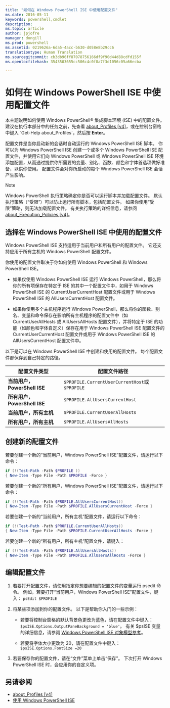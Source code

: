 ```yaml
---
title: "如何在 Windows PowerShell ISE 中使用配置文件"
ms.date: 2016-05-11
keywords: powershell,cmdlet
description: 
ms.topic: article
author: jpjofre
manager: dongill
ms.prod: powershell
ms.assetid: 0219626a-6da5-4acc-b630-d058e8b29cc6
translationtype: Human Translation
ms.sourcegitcommit: cb3db96ff87078756166df9f90d44d88cdfd155f
ms.openlocfilehash: 3543503655cc506c4c0f8a7f3d1056c05a66ecba

---
```


# 如何在 Windows PowerShell ISE 中使用配置文件
本主题说明如何使用 Windows PowerShell® 集成脚本环境 (ISE) 中的配置文件。 建议在执行本部分中的任务之前，先查看 [about_Profiles [v4]](https://technet.microsoft.com/library/e1d9e30a-70cc-4f36-949f-fc7cd96b4054(v=wps.630))，或在控制台窗格中键入 `Get-Help about_Profiles`，然后按 **Enter**。

配置文件是当你启动新的会话时自动运行的 Windows PowerShell ISE 脚本。  你可以为 Windows PowerShell ISE 创建一个或多个 Windows PowerShell ISE 配置文件，并使用它们向 Windows PowerShell 或 Windows PowerShell ISE 环境添加配置，从而通过提供你所需要的变量、别名、函数、颜色和字体首选项做好准备，以供你使用。 配置文件会对你所启动的每个 Windows PowerShell ISE 会话产生影响。

> [!NOTE]
> Windows PowerShell 执行策略确定你是否可以运行脚本并加载配置文件。 默认执行策略（“受限”）可以防止运行所有脚本，包括配置文件。 如果你使用“受限”策略，则无法加载配置文件。 有关执行策略的详细信息，请参阅 [about_Execution_Policies [v4]](https://technet.microsoft.com/library/347708dc-1515-4d74-978b-8334603472e6(v=wps.630))。

## 选择在 Windows PowerShell ISE 中使用的配置文件
Windows PowerShell ISE 支持适用于当前用户和所有用户的配置文件。 它还支持应用于所有主机的 Windows PowerShell 配置文件。

你使用的配置文件取决于你如何使用 Windows PowerShell 和 Windows PowerShell ISE。

-   如果仅使用 Windows PowerShell ISE 运行 Windows PowerShell，那么将你的所有项保存在特定于 ISE 的其中一个配置文件中，如用于 Windows PowerShell ISE 的 CurrentUserCurrentHost 配置文件或用于 Windows PowerShell ISE 的 AllUsersCurrentHost 配置文件。

-   如果你使用多个主机程序运行 Windows PowerShell，那么将你的函数、别名、变量和命令保存在影响所有主机程序的配置文件中（如 CurrentUserAllHosts 或 AllUsersAllHosts 配置文件），并将特定于 ISE 的功能（如颜色和字体自定义）保存在用于 Windows PowerShell ISE 配置文件的 CurrentUserCurrentHost 配置文件或用于 Windows PowerShell ISE 的 AllUsersCurrentHost 配置文件中。

以下是可以在 Windows PowerShell ISE 中创建和使用的配置文件。 每个配置文件都保存到自己特定的路径。

| 配置文件类型 | 配置文件路径 |
| --- | --- |
| **当前用户，PowerShell ISE**| `$PROFILE.CurrentUserCurrentHost`或 `$PROFILE` |
| **所有用户，PowerShell ISE**| `$PROFILE.AllUsersCurrentHost` |
| **当前用户，所有主机**| `$PROFILE.CurrentUserAllHosts` |
| **所有用户，所有主机** | `$PROFILE.AllUsersAllHosts` |

## 创建新的配置文件
若要创建一个新的“当前用户，Windows PowerShell ISE”配置文件，请运行以下命令：

```PowerShell
if (!(Test-Path -Path $PROFILE )) 
{ New-Item -Type File -Path $PROFILE -Force }
```

若要创建一个新的“所有用户，Windows PowerShell ISE”配置文件，请运行以下命令：

```PowerShell
if (!(Test-Path -Path $PROFILE.AllUsersCurrentHost)) 
{ New-Item -Type File -Path $PROFILE.AllUsersCurrentHost -Force }
```

若要创建一个新的“当前用户，所有主机”配置文件，请运行以下命令：

```PowerShell
if (!(Test-Path -Path $PROFILE.CurrentUserAllHosts)) 
{ New-Item -Type File -Path $PROFILE.CurrentUserAllHosts -Force }
```

若要创建一个新的“所有用户，所有主机”配置文件，请键入：

```PowerShell
if (!(Test-Path -Path $PROFILE.AllUsersAllHosts)) 
{ New-Item -Type File -Path $PROFILE.AllUsersAllHosts -Force }
```

## 编辑配置文件

1.  若要打开配置文件，请使用指定你想要编辑的配置文件的变量运行 psedit 命令。 例如，若要打开“当前用户，Windows PowerShell ISE”配置文件，键入： `psEdit $PROFILE`

2.  将某些项添加到你的配置文件。 以下是帮助你入门的一些示例：

    -   若要将控制台窗格的默认背景色更改为蓝色，请在配置文件中键入：`$psISE.Options.OutputPaneBackground = 'blue'`。 有关 $psISE 变量的详细信息，请参阅 [Windows PowerShell ISE 对象模型参考](#windows-powershell-ise-object-model-reference)。

    -   若要将字体大小更改为 20，请在配置文件中键入： `$psISE.Options.FontSize =20`

3.  若要保存你的配置文件，请在“文件”菜单上单击“保存”。 下次打开 Windows PowerShell ISE 时，会应用你的自定义项。

## 另请参阅
- [about_Profiles [v4]](https://technet.microsoft.com/library/e1d9e30a-70cc-4f36-949f-fc7cd96b4054(v=wps.630))
- [使用 Windows PowerShell ISE](Using-the-Windows-PowerShell-ISE.md)




<!--HONumber=Sep16_HO3-->


